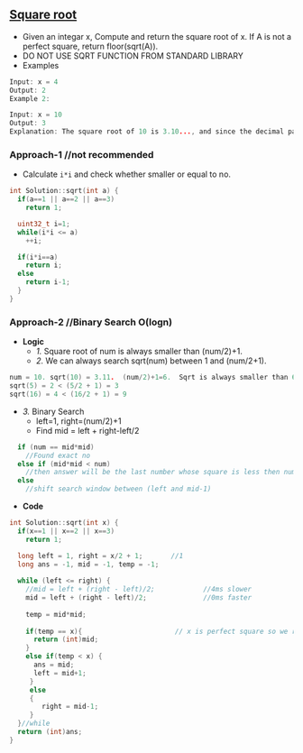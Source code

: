 ## [Square root](https://leetcode.com/problems/sqrtx/)
- Given an integar x, Compute and return the square root of x. If A is not a perfect square, return floor(sqrt(A)).
- DO NOT USE SQRT FUNCTION FROM STANDARD LIBRARY
- Examples
```c
Input: x = 4
Output: 2
Example 2:

Input: x = 10
Output: 3
Explanation: The square root of 10 is 3.10..., and since the decimal part is truncated, 3 is returned.
```

### Approach-1    //not recommended
- Calculate `i*i` and check whether smaller or equal to no.
```c++
int Solution::sqrt(int a) {
  if(a==1 || a==2 || a==3)
    return 1;

  uint32_t i=1;
  while(i*i <= a)
    ++i;

  if(i*i==a)
    return i;
  else
    return i-1;
  }
}
```

### Approach-2          //Binary Search O(logn)
- **Logic**
  - _1._ Square root of num is always smaller than (num/2)+1. 
  - _2._ We can always search sqrt(num) between 1 and (num/2+1). 
```c
num = 10. sqrt(10) = 3.11.  (num/2)+1=6.  Sqrt is always smaller than 6
sqrt(5) = 2 < (5/2 + 1) = 3
sqrt(16) = 4 < (16/2 + 1) = 9
```
- _3._ Binary Search
  - left=1, right=(num/2)+1 
  - Find mid = left + right-left/2
```c++
  if (num == mid*mid)  
    //Found exact no
  else if (mid*mid < num)
    //then answer will be the last number whose square is less then num
  else
    //shift search window between (left and mid-1)
```
- **Code**
```c++
int Solution::sqrt(int x) {
  if(x==1 || x==2 || x==3)
    return 1;

  long left = 1, right = x/2 + 1;       //1
  long ans = -1, mid = -1, temp = -1;
  
  while (left <= right) {
    //mid = left + (right - left)/2;            //4ms slower
    mid = left + (right - left)/2;              //0ms faster
    
    temp = mid*mid;
    
    if(temp == x){                       // x is perfect square so we return the mid
      return (int)mid;
    }
    else if(temp < x) {
      ans = mid;    
      left = mid+1;
     }
     else
     {
        right = mid-1;
     }
  }//while
  return (int)ans;
}
```
